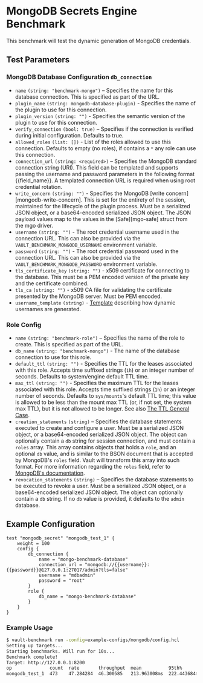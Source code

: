 # MongoDB Secrets Engine Benchmark
This benchmark will test the dynamic generation of MongoDB credentials.

## Test Parameters
### MongoDB Database Configuration `db_connection`
- `name` `(string: "benchmark-mongo")` – Specifies the name for this database
  connection. This is specified as part of the URL.
- `plugin_name` `(string: mongodb-database-plugin)` - Specifies the name of the plugin to use
  for this connection.
- `plugin_version` `(string: "")` - Specifies the semantic version of the plugin to use for this connection.
- `verify_connection` `(bool: true)` – Specifies if the connection is verified
  during initial configuration. Defaults to true.
- `allowed_roles` `(list: [])` - List of the roles allowed to use this connection.
  Defaults to empty (no roles), if contains a `*` any role can use this connection.
- `connection_url` `(string: <required>)` – Specifies the MongoDB standard
  connection string (URI). This field can be templated and supports passing the
  username and password parameters in the following format {{field_name}}. A
  templated connection URL is required when using root credential rotation.
- `write_concern` `(string: "")` - Specifies the MongoDB [write
  concern][mongodb-write-concern]. This is set for the entirety of the session,
  maintained for the lifecycle of the plugin process. Must be a serialized JSON
  object, or a base64-encoded serialized JSON object. The JSON payload values
  map to the values in the [Safe][mgo-safe] struct from the mgo driver.
- `username` `(string: "")` - The root credential username used in the connection URL. This can also be provided via the `VAULT_BENCHMARK_MONGODB_USERNAME` environment variable.
- `password` `(string: "")` - The root credential password used in the connection URL. This can also be provided via the `VAULT_BENCHMARK_MONGODB_PASSWORD` environment variable.
- `tls_certificate_key` `(string: "")` - x509 certificate for connecting to the database.
  This must be a PEM encoded version of the private key and the certificate combined.
- `tls_ca` `(string: "")` - x509 CA file for validating the certificate presented by the
  MongoDB server. Must be PEM encoded.
- `username_template` `(string)` - [Template](https://developer.hashicorp.com/vault/docs/concepts/username-templating) describing how
  dynamic usernames are generated.



### Role Config
- `name` `(string: "benchmark-role")` – Specifies the name of the role to create. This
  is specified as part of the URL.
- `db_name` `(string: "benchmark-mongo")` - The name of the database connection to use
  for this role.
- `default_ttl` `(string: "")` - Specifies the TTL for the leases
  associated with this role. Accepts time suffixed strings (`1h`) or an integer
  number of seconds. Defaults to system/engine default TTL time.
- `max_ttl` `(string: "")` - Specifies the maximum TTL for the leases
  associated with this role. Accepts time suffixed strings (`1h`) or an integer
  number of seconds. Defaults to `sys/mounts`'s default TTL time; this value is allowed to be less than the mount max TTL (or, if not set, the system max TTL), but it is not allowed to be longer. See also [The TTL General Case](https://developer.hashicorp.com/vault/docs/concepts/tokens#the-general-case).
- `creation_statements` `(string)` – Specifies the database
  statements executed to create and configure a user. Must be a
  serialized JSON object, or a base64-encoded serialized JSON object.
  The object can optionally contain a `db` string for session connection,
  and must contain a `roles` array. This array contains objects that holds
  a `role`, and an optional `db` value, and is similar to the BSON document that
  is accepted by MongoDB's `roles` field. Vault will transform this array into
  such format. For more information regarding the `roles` field, refer to
  [MongoDB's documentation](https://docs.mongodb.com/manual/reference/method/db.createUser/).
- `revocation_statements` `(string)` – Specifies the database statements to
  be executed to revoke a user. Must be a serialized JSON object, or a base64-encoded
  serialized JSON object. The object can optionally contain a `db` string. If no
  `db` value is provided, it defaults to the `admin` database.

## Example Configuration
```hcl
test "mongodb_secret" "mongodb_test_1" {
    weight = 100
    config {
        db_connection {
            name = "mongo-benchmark-database"
            connection_url = "mongodb://{{username}}:{{password}}@127.0.0.1:27017/admin?tls=false"
            username = "mdbadmin"
            password = "root"
        }
        role {
            db_name = "mongo-benchmark-database"
        }
    }
}
```

### Example Usage

```bash
$ vault-benchmark run -config=example-configs/mongodb/config.hcl
Setting up targets...
Starting benchmarks. Will run for 10s...
Benchmark complete!
Target: http://127.0.0.1:8200
op              count  rate       throughput  mean          95th%         99th%         successRatio
mongodb_test_1  473    47.284284  46.300585   213.963008ms  222.443684ms  228.1842ms  100.00%
```
